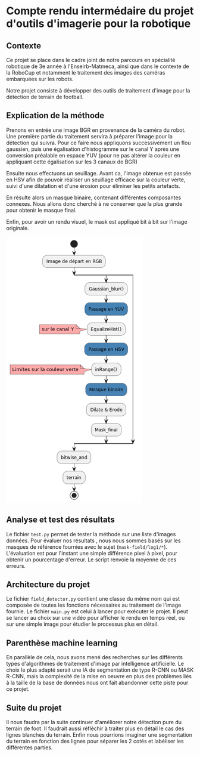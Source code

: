 # Compte rendu intermédaire du projet d'outils d'imagerie pour la robotique

## Contexte
Ce projet se place dans le cadre joint de notre parcours en spécialité robotique de 3e année à l'Enseirb-Matmeca, ainsi
que dans le contexte de la RoboCup et notamment le traitement des images des caméras embarquées sur les robots.

Notre projet consiste à développer des outils de traitement d'image pour la détection de terrain de football.

## Explication de la méthode

Prenons en entrée une image BGR en provenance de la caméra du robot.
Une première partie du traitement servira à préparer l'image pour la détection qui suivra. 
Pour ce faire nous appliquons successivement un flou gaussien, puis une égalisation d'histogramme sur le canal Y après 
une conversion préalable en espace YUV (pour ne pas altérer la couleur en appliquant cette égalisation sur les 3 canaux de BGR)

Ensuite nous effectuons un seuillage. Avant ca, l'image obtenue est passée en HSV afin de pouvoir réaliser un seuillage efficace sur la couleur verte, suivi d'une dilatation et d'une érosion pour éliminer les petits artefacts.

En résulte alors un masque binaire, contenant différentes composantes connexes. Nous allons donc cherché à ne conserver 
que la plus grande pour obtenir le masque final.

Enfin, pour avoir un rendu visuel, le mask est appliqué bit à bit sur l'image originale.

![Alt text](./activite.png?raw=true "Title")

## Analyse et test des résultats 
Le fichier `test.py` permet de tester la méthode sur une liste d'images données.
Pour évaluer nos résultats , nous nous sommes basés sur les masques de référence fournies avec le sujet (`mask-field/log1/*`).
L'évaluation est pour l'instant une simple différence pixel à pixel, pour obtenir un pourcentage d'erreur. 
Le script renvoie la moyenne de ces erreurs.


## Architecture du projet
Le fichier `field_detector.py` contient une classe du même nom qui est composée de toutes les fonctions nécessaires au traitement de l'image fournie.
Le fichier `main.py` est celui à lancer pour exécuter le projet. Il peut se lancer au choix sur une vidéo pour afficher le rendu en temps réel, ou sur une simple image pour étudier le processus plus en détail.

## Parenthèse machine learning
En parallèle de cela, nous avons mené des recherches sur les différents types d'algorithmes de traitement d'image par intelligence artificielle. 
Le choix le plus adapté serait une IA de segmentation de type R-CNN ou MASK R-CNN, mais la complexité de la mise en oeuvre en plus des problèmes liés à la taille de la base de données nous ont fait abandonner cette piste pour ce projet.


## Suite du projet
Il nous faudra par la suite continuer d'améliorer notre détection pure du terrain de foot.
Il faudrait aussi réfléchir à traiter plus en détail le cas des lignes blanches du terrain.
Enfin nous pourrions imaginer une segmentation du terrain en fonction des lignes pour séparer les 2 cotés et labéliser les différentes parties.
